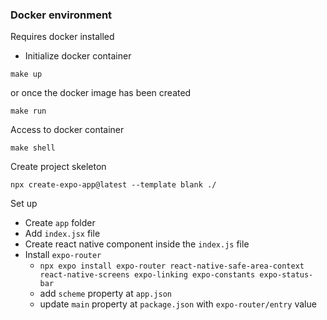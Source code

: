 ### Docker environment

Requires docker installed

- Initialize docker container

```
make up
```

or once the docker image has been created

```
make run
```

Access to docker container

```
make shell
```

Create project skeleton

```
npx create-expo-app@latest --template blank ./
```

Set up

- Create `app` folder
- Add `index.jsx` file
- Create react native component inside the `index.js` file
- Install `expo-router`
  - `npx expo install expo-router react-native-safe-area-context react-native-screens expo-linking expo-constants expo-status-bar`
  - add `scheme` property at `app.json`
  - update `main` property at `package.json` with `expo-router/entry` value
